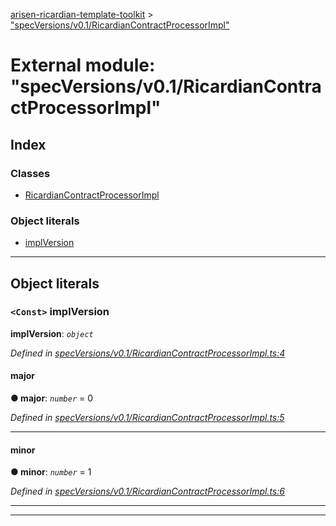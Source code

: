[arisen-ricardian-template-toolkit](../README.md) > ["specVersions/v0.1/RicardianContractProcessorImpl"](../modules/_specversions_v0_1_ricardiancontractprocessorimpl_.md)

# External module: "specVersions/v0.1/RicardianContractProcessorImpl"

## Index

### Classes

* [RicardianContractProcessorImpl](../classes/_specversions_v0_1_ricardiancontractprocessorimpl_.ricardiancontractprocessorimpl.md)

### Object literals

* [implVersion](_specversions_v0_1_ricardiancontractprocessorimpl_.md#implversion)

---

## Object literals

<a id="implversion"></a>

### `<Const>` implVersion

**implVersion**: *`object`*

*Defined in [specVersions/v0.1/RicardianContractProcessorImpl.ts:4](https://github.com/ARISEN/arisen-ricardian-template-toolkit/blob/ae088d5/src/specVersions/v0.1/RicardianContractProcessorImpl.ts#L4)*

<a id="implversion.major"></a>

####  major

**● major**: *`number`* = 0

*Defined in [specVersions/v0.1/RicardianContractProcessorImpl.ts:5](https://github.com/ARISEN/arisen-ricardian-template-toolkit/blob/ae088d5/src/specVersions/v0.1/RicardianContractProcessorImpl.ts#L5)*

___
<a id="implversion.minor"></a>

####  minor

**● minor**: *`number`* = 1

*Defined in [specVersions/v0.1/RicardianContractProcessorImpl.ts:6](https://github.com/ARISEN/arisen-ricardian-template-toolkit/blob/ae088d5/src/specVersions/v0.1/RicardianContractProcessorImpl.ts#L6)*

___

___

